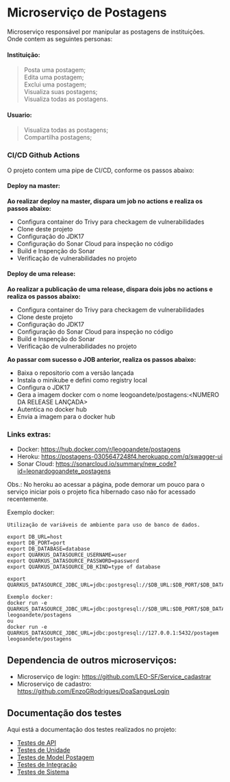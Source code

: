 # Microserviço de Postagens

Microserviço responsável por manipular as postagens de instituições.<br>
Onde contem as seguintes personas:<br>
#### Instituição:
> Posta uma postagem;<br>
> Edita uma postagem;<br>
> Exclui uma postagem;<br>
> Visualiza suas postagens;<br>
> Visualiza todas as postagens.

#### Usuario:
> Visualiza todas as postagens;<br>
> Compartilha postagens;

### CI/CD Github Actions
O projeto contem uma pipe de CI/CD, conforme os passos abaixo:
#### Deploy na master: <br>
**Ao realizar deploy na master, dispara um job no actions e realiza os passos abaixo:**
 
- Configura container do Trivy para checkagem de vulnerabilidades
- Clone deste projeto
- Configuração do JDK17
- Configuração do Sonar Cloud para inspeção no código
- Build e Inspenção do Sonar
- Verificação de vulnerabilidades no projeto

#### Deploy de uma release: <br>
**Ao realizar a publicação de uma release, dispara dois jobs no actions e realiza os passos abaixo:**

- Configura container do Trivy para checkagem de vulnerabilidades
- Clone deste projeto
- Configuração do JDK17
- Configuração do Sonar Cloud para inspeção no código
- Build e Inspenção do Sonar
- Verificação de vulnerabilidades no projeto

**Ao passar com sucesso o JOB anterior, realiza os passos abaixo:**

- Baixa o repositorio com a versão lançada
- Instala o minikube e defini como registry local
- Configura o JDK17
- Gera a imagem docker com o nome leogoandete/postagens:<NUMERO DA RELEASE LANÇADA>
- Autentica no docker hub
- Envia a imagem para o docker hub


### Links extras:
- Docker: https://hub.docker.com/r/leogoandete/postagens <br>
- Heroku: https://postagens-0305647248f4.herokuapp.com/q/swagger-ui <br>
- Sonar Cloud: https://sonarcloud.io/summary/new_code?id=leonardogoandete_postagens

Obs.: No heroku ao acessar a página, pode demorar um pouco para o serviço iniciar pois o projeto fica hibernado caso não for acessado recentemente.

Exemplo docker:<br>
```
Utilização de variáveis de ambiente para uso de banco de dados.

export DB_URL=host
export DB_PORT=port
export DB_DATABASE=database
export QUARKUS_DATASOURCE_USERNAME=user
export QUARKUS_DATASOURCE_PASSWORD=password
export QUARKUS_DATASOURCE_DB_KIND=type of database

export QUARKUS_DATASOURCE_JDBC_URL=jdbc:postgresql://$DB_URL:$DB_PORT/$DB_DATABASE

Exemplo docker:
docker run -e QUARKUS_DATASOURCE_JDBC_URL=jdbc:postgresql://$DB_URL:$DB_PORT/$DB_DATABASE leogoandete/postagens
ou
docker run -e QUARKUS_DATASOURCE_JDBC_URL=jdbc:postgresql://127.0.0.1:5432/postagem leogoandete/postagens

```

## Dependencia de outros microserviços:
- Microserviço de login: https://github.com/LEO-SF/Service_cadastrar
- Microserviço de cadastro: https://github.com/EnzoGRodrigues/DoaSangueLogin

## Documentação dos testes

Aqui está a documentação dos testes realizados no projeto:

 - [Testes de API](PostagemResourceTest.md)
 - [Testes de Unidade](PostagemResourceUnitTest.md)
 - [Testes de Model Postagem](PostagemModel.md)
 - [Testes de Integração](PostagemServiceTest.md)
 - [Testes de Sistema](https://github.com/leonardogoandete/doasanguepoa/blob/main/README.md)
